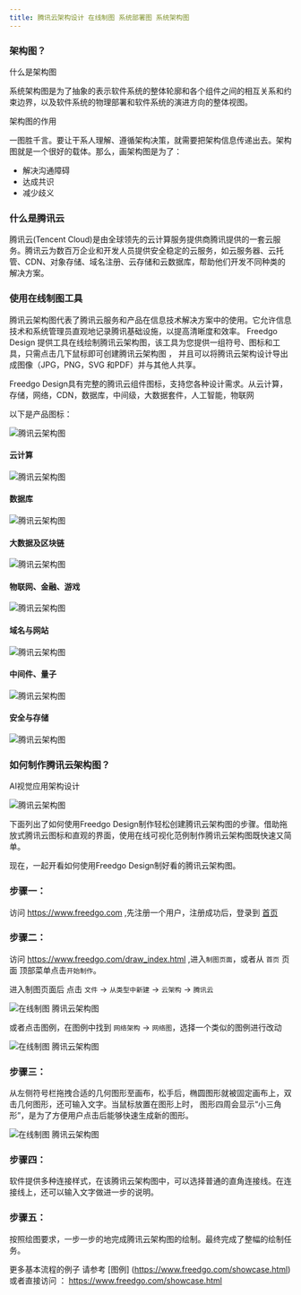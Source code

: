 ```yaml
---
title: 腾讯云架构设计 在线制图 系统部署图 系统架构图
---
```


### 架构图？

 什么是架构图

系统架构图是为了抽象的表示软件系统的整体轮廓和各个组件之间的相互关系和约束边界，以及软件系统的物理部署和软件系统的演进方向的整体视图。

 架构图的作用

一图胜千言。要让干系人理解、遵循架构决策，就需要把架构信息传递出去。架构图就是一个很好的载体。那么，画架构图是为了：

- 解决沟通障碍
- 达成共识
- 减少歧义

### 什么是腾讯云
腾讯云(Tencent Cloud)是由全球领先的云计算服务提供商腾讯提供的一套云服务。腾讯云为数百万企业和开发人员提供安全稳定的云服务，如云服务器、云托管、CDN、对象存储、域名注册、云存储和云数据库，帮助他们开发不同种类的解决方案。

### 使用在线制图工具

腾讯云架构图代表了腾讯云服务和产品在信息技术解决方案中的使用。它允许信息技术和系统管理员直观地记录腾讯基础设施，以提高清晰度和效率。
Freedgo Design 提供工具在线绘制腾讯云架构图，该工具为您提供一组符号、图标和工具，只需点击几下鼠标即可创建腾讯云架构图 ，
并且可以将腾讯云架构设计导出成图像（JPG，PNG，SVG 和PDF）并与其他人共享。


Freedgo Design具有完整的腾讯云组件图标，支持您各种设计需求。从云计算，存储，网络，CDN，数据库，中间级，大数据套件，人工智能，物联网

以下是产品图标：

![腾讯云架构图](https://www.freedgo.com/public/themes/freedgo/tencent/tencent3.png "腾讯云架构图")


#### 云计算


![腾讯云架构图](https://www.freedgo.com/public/themes/freedgo/tencent/tencent2.png "腾讯云架构图")

#### 数据库

![腾讯云架构图](https://www.freedgo.com/public/themes/freedgo/tencent/tencent3.png "腾讯云架构图")


#### 大数据及区块链

![腾讯云架构图](https://www.freedgo.com/public/themes/freedgo/tencent/tencent5.png "腾讯云架构图")

#### 物联网、金融、游戏

![腾讯云架构图](https://www.freedgo.com/public/themes/freedgo/tencent/tencent6.png "腾讯云架构图")

#### 域名与网站

![腾讯云架构图](https://www.freedgo.com/public/themes/freedgo/tencent/tencent7.png "腾讯云架构图")

#### 中间件、量子

![腾讯云架构图](https://www.freedgo.com/public/themes/freedgo/tencent/tencent8.png "腾讯云架构图")

#### 安全与存储

![腾讯云架构图](https://www.freedgo.com/public/themes/freedgo/tencent/tencent9.png "腾讯云架构图")

 

### 如何制作腾讯云架构图？

AI视觉应用架构设计

![腾讯云架构图](https://www.freedgo.com/public/themes/freedgo/tencent/tencent1.png "腾讯云架构图")


下面列出了如何使用Freedgo Design制作轻松创建腾讯云架构图的步骤。借助拖放式腾讯云图标和直观的界面，使用在线可视化范例制作腾讯云架构图既快速又简单。 

现在，一起开看如何使用Freedgo Design制好看的腾讯云架构图。

### 步骤一：

访问 https://www.freedgo.com ,先注册一个用户，注册成功后，登录到 [首页](https://www.freedgo.com)

### 步骤二：

访问 https://www.freedgo.com/draw_index.html ,进入`制图页面`，或者从 `首页` 页面 顶部菜单点击`开始制作`。

进入制图页面后 点击 `文件` -> `从类型中新建` -> `云架构` -> `腾讯云`

![在线制图 腾讯云架构图](https://www.freedgo.com/public/themes/freedgo/tencent/tencent10.png "在线制图 腾讯云架构图")


或者点击图例，在图例中找到 `网络架构` -> `网络图`，选择一个类似的图例进行改动

![在线制图 腾讯云架构图](https://www.freedgo.com/public/themes/freedgo/tencent/tencent11.png "在线制图 腾讯云架构图")

### 步骤三：

从左侧符号栏拖拽合适的几何图形至画布，松手后，椭圆图形就被固定画布上，双击几何图形，还可输入文字。当鼠标放置在图形上时，
图形四周会显示“小三角形”，是为了方便用户点击后能够快速生成新的图形。

![在线制图 腾讯云架构图](https://www.freedgo.com/public/themes/freedgo/tencent/tencent12.png "在线制图 腾讯云架构图") 

### 步骤四：

软件提供多种连接样式，在该腾讯云架构图中，可以选择普通的直角连接线。在连接线上，还可以输入文字做进一步的说明。 
 
### 步骤五：

按照绘图要求，一步一步的地完成腾讯云架构图的绘制。最终完成了整幅的绘制任务。 



更多基本流程的例子 请参考 [图例] (https://www.freedgo.com/showcase.html) 或者直接访问 ： https://www.freedgo.com/showcase.html


